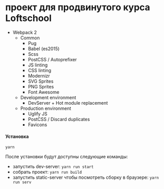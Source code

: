 # проект для продвинутого курса Loftschool

* Webpack 2
    * Common
        * Pug
        * Babel (es2015)
        * Scss
        * PostCSS / Autoprefixer
        * JS linting
        * CSS linting
        * Modernizr
        * SVG Sprites
        * PNG Sprites
        * Font Awesome
    * Development environment
        * DevServer + Hot module replacement
    * Production environment
        * Uglify JS
        * PostCSS / Discard duplicates
        * Favicons

#### Установка

```yarn```
    
После установки будут доступны следующие команды:
* запустить dev-server: ```yarn run start```
* собрать проект: ```yarn run build```
* запустить static-server чтобы посмотреть сборку в браузере: ```yarn run serv```
